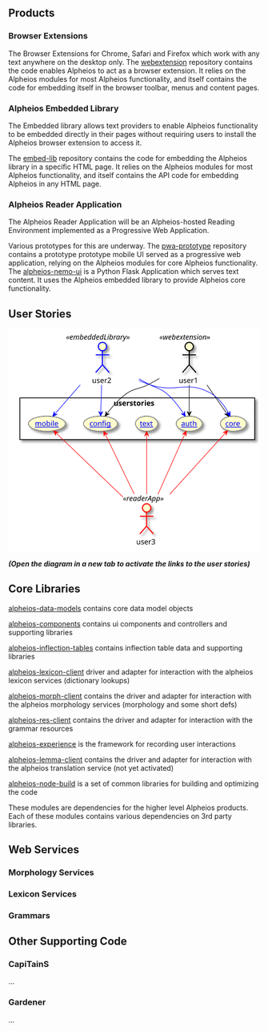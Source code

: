 ## Products

### Browser Extensions
The Browser Extensions for Chrome, Safari and Firefox which work with any text anywhere on the desktop only. The [webextension](https://github.com/alpheios-project/webextension) repository contains the code enables Alpheios 
to act as a browser extension. It relies on the Alpheios modules for most Alpheios functionality, and itself contains the code for embedding itself in the browser toolbar, menus and content pages.

### Alpheios Embedded Library

The Embedded library allows text providers to enable Alpheios functionality to be embedded directly in their pages without requiring users to install the Alpheios browser extension to access it.

The [embed-lib](https://github.com/alpheios-project/embed-lib) repository contains the code for embedding the Alpheios
library in a specific HTML page.  It relies on the Alpheios modules for most Alpheios functionality, and itself 
contains the API code for embedding Alpheios in any HTML page.

### Alpheios Reader Application
The Alpheios Reader Application will be an Alpheios-hosted Reading Environment implemented as a Progressive Web Application.

Various prototypes for this are underway.  The [pwa-prototype](https://github.com/alpheios-project/pwa-prototype) repository contains a prototype prototype mobile UI served as a progressive web application, relying on the Alpheios modules for core Alpheios functionality. The [alpheios-nemo-ui](https://github.com/alpheios-project/alpheios_nemo_ui) is a Python Flask Application which serves text content. It uses the Alpheios embedded library to provide Alpheios core functionality.  

## User Stories

![Use Case Diagram](app-use-cases.svg)

***(Open the diagram in a new tab to activate the links to the user stories)***

## Core Libraries

[alpheios-data-models](https://github.com/alpheios-project/data-models) contains core data model objects

[alpheios-components](https://github.com/alpheios-project/components) contains ui components and controllers and supporting libraries

[alpheios-inflection-tables](https://github.com/alpheios-project/inflection-tables) contains inflection table data and supporting libraries

[alpheios-lexicon-client](https://github.com/alpheios-project/lexicon-client) driver and adapter for interaction with the alpheios lexicon services (dictionary lookups)

[alpheios-morph-client](https://github.com/alpheios-project/morph-client) contains the driver and adapter for interaction with the alpheios morphology services (morphology and some short defs)

[alpheios-res-client](https://github.com/alpheios-project/res-client) contains the driver and adapter for interaction with the grammar resources

[alpheios-experience](https://github.com/alpheios-project/experience) is the framework for recording user interactions

[alpheios-lemma-client](https://github.com/alpheios-project/lemma-client) contains the driver and adapter for interaction with the alpheios translation service (not yet activated)

[alpheios-node-build](https://github.com/alpheios-project/node-build) is a set of common libraries for building and optimizing the code

These modules are dependencies for the higher level Alpheios products. Each of these modules contains various dependencies on 
3rd party libraries. 

## Web Services

### Morphology Services

### Lexicon Services

### Grammars

## Other Supporting Code

### CapiTainS

...

### Gardener

...



